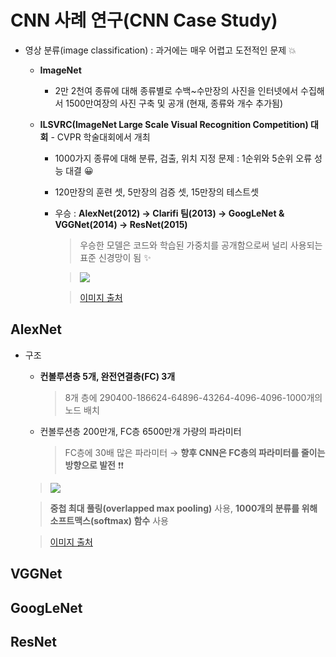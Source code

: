 # CNN 사례 연구(CNN Case Study)
+ 영상 분류(image classification) : 과거에는 매우 어렵고 도전적인 문제 💥   

   + **ImageNet**
      + 2만 2천여 종류에 대해 종류별로 수백~수만장의 사진을 인터넷에서 수집해서 1500만여장의 사진 구축 및 공개 (현재, 종류와 개수 추가됨)   
      
   + **ILSVRC(ImageNet Large Scale Visual Recognition Competition) 대회** - CVPR 학술대회에서 개최
      + 1000가지 종류에 대해 분류, 검출, 위치 지정 문제 : 1순위와 5순위 오류 성능 대결 😀
      + 120만장의 훈련 셋, 5만장의 검증 셋, 15만장의 테스트셋
      + 우승 : **AlexNet(2012) → Clarifi 팀(2013) → GoogLeNet & VGGNet(2014) → ResNet(2015)**   
      
         > 우승한 모델은 코드와 학습된 가중치를 공개함으로써 널리 사용되는 표준 신경망이 됨 ✨
         
         > <img src="https://user-images.githubusercontent.com/72974863/105812732-0bd27b80-5ff2-11eb-98d7-3601b1976c1d.png">   
         
         > [이미지 출처](https://semiengineering.com/new-vision-technologies-for-real-world-applications/)   
         

## AlexNet
+ 구조
   + **컨볼루션층 5개, 완전연결층(FC) 3개**   
      > 8개 층에 290400-186624-64896-43264-4096-4096-1000개의 노드 배치
   + 컨볼루션층 200만개, FC층 6500만개 가량의 파라미터
      > FC층에 30배 많은 파라미터 → **향후 CNN은 FC층의 파라미터를 줄이는 방향으로 발전** ❗❗   
      
   
   > <img src="https://user-images.githubusercontent.com/72974863/105811810-869a9700-5ff0-11eb-86a5-b67ea8eb3da2.png">   
   
   > **중첩 최대 풀링(overlapped max pooling)** 사용, **1000개의 분류를 위해 소프트맥스(softmax) 함수** 사용   
   
   > [이미지 출처](https://paperswithcode.com/method/alexnet#)
   
   
## VGGNet

## GoogLeNet

## ResNet   

